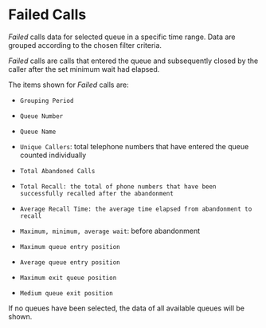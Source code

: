 # Failed Calls

*Failed* calls data for selected queue in a specific time range.
Data are grouped according to the chosen filter criteria.

*Failed* calls are calls that entered the queue and subsequently 
closed by the caller after the set minimum wait had elapsed.

The items shown for *Failed* calls are:

- `Grouping Period`
- `Queue Number`
- `Queue Name`
- `Unique Callers`: total telephone numbers that have entered the queue
counted individually
- `Total Abandoned Calls`
- `Total Recall: the total of phone numbers that have been successfully recalled after the abandonment`
- `Average Recall Time: the average time elapsed from abandonment to recall`

- `Maximum, minimum, average wait`: before abandonment
- `Maximum queue entry position`
- `Average queue entry position`
- `Maximum exit queue position`
- `Medium queue exit position`

If no queues have been selected, the data of all available queues will 
be shown.
